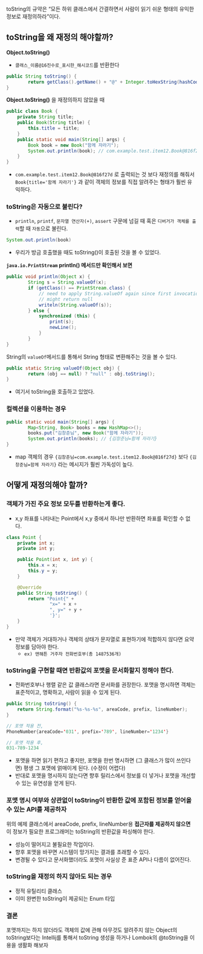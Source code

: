 toString의 규약은 “모든 하위 클래스에서 간결하면서 사람이 읽기 쉬운 형태의 유익한 정보로 재정의하라”이다.

## t**oString을 왜 재정의 해야할까?**

**Object.toString()**

- `클래스_이름@16진수로_표시한_해시코드`를 반환한다

```java
public String toString() {
		return getClass().getName() + "@" + Integer.toHexString(hashCode());
}
```

**Object.toString()** 을 재정의하지 않았을 때 

```java
public class Book {
    private String title;
    public Book(String title) {
        this.title = title;
    }
    public static void main(String[] args) {
        Book book = new Book("함께 자라기");
        System.out.println(book); // com.example.test.item12.Book@816f27d
    }
}
```

- `com.example.test.item12.Book@816f27d` 로 출력되는 것 보다 재정의를 해줘서 `Book{title='함께 자라기'}` 과 같이 객체의 정보를 직접 알려주는 형태가 훨씬 유익하다.

### toString은 자동으로 불린다?

- `println`, `printf`, `문자열 연산자(+)`, `assert` 구문에 넘길 때 혹은 `디버거가 객체를 출력`할 때 `자동`으로 불린다.

```java
System.out.println(book)
```

- 우리가 방금 호출했을 때도 toString()이 호출된 것을 볼 수 있었다.

**`java.io.PrintStream` println() 메서드만 확인해서 보면**

```java
public void println(Object x) {
        String s = String.valueOf(x);
        if (getClass() == PrintStream.class) {
            // need to apply String.valueOf again since first invocation
            // might return null
            writeln(String.valueOf(s));
        } else {
            synchronized (this) {
                print(s);
                newLine();
            }
        }
}
```

String의 `valueOf`메서드를 통해서 String 형태로 변환해주는 것을 볼 수 있다.

```java
public static String valueOf(Object obj) {
		return (obj == null) ? "null" : obj.toString();
}
```

- 여기서 toString을 호출하고 있었다.

### 컬렉션을 이용하는 경우

```java
public static void main(String[] args) {
		Map<String, Book> books = new HashMap<>();
		books.put("김창준님", new Book("함께 자라기"));
		System.out.println(books); // {김창준님=함께 자라기}
}
```

- map 객체의 경우 `{김창준님=com.example.test.item12.Book@816f27d}` 보다 `{김창준님=함께 자라기}` 라는 메시지가 훨씬 가독성이 높다.

## **어떻게 재정의해야 할까?**

### **객체가 가진 주요 정보 모두를 반환하는게 좋다.**

- x,y 좌표를 나타내는 Point에서 x,y 중에서 하나만 반환하면 좌표를 확인할 수 없다.

```java
class Point {
    private int x;
    private int y;

    public Point(int x, int y) {
        this.x = x;
        this.y = y;
    }

    @Override
    public String toString() {
        return "Point{" +
                "x=" + x +
                ", y=" + y +
                '}';
    }
}
```

- 만약 객체가 거대하거나 객체의 상태가 문자열로 표현하기에 적합하지 않다면 요약정보를 담아야 한다.
    - `ex) 맨해튼 거주자 전화번호부(총 1487536개)`

### **toString을 구현할 때면 반환값의 포맷을 문서화할지 정해야 한다.**

- 전화번호부나 행렬 같은 값 클래스라면 문서화를 권장한다. 포맷을 명시하면 객체는 표준적이고, 명확하고, 사람이 읽을 수 있게 된다.

```java
public String toString() {
    return String.format("%s-%s-%s", areaCode, prefix, lineNumber);
}
```

```java
// 포맷 적용 전,
PhoneNumber{areaCode='031', prefix='789', lineNumber='1234'}

// 포맷 적용 후,
031-789-1234
```

- 포맷을 하면 읽기 편하고 좋지만, 포맷을 한번 명시하면 (그 클래스가 많이 쓰인다면) 평생 그 포맷에 얽매이게 된다. (수정이 어렵다)
- 반대로 포맷을 명시하지 않는다면 향후 릴리스에서 정보를 더 넣거나 포맷을 개선할 수 있는 유연성을 얻게 된다.

### 포맷 명시 여부와 상관없이 toString이 반환한 값에 포함된 정보를 얻어올 수 있는 API를 제공하자

위의 예제 클래스에서 areaCode, prefix, lineNumber용 **접근자를 제공하지 않으면** 이 정보가 필요한 프로그래머는 toString의 반환값을 파싱해야 한다.

- 성능이 떨어지고 불필요한 작업이다.
- 향후 포맷을 바꾸면 시스템이 망가지는 결과를 초래할 수 있다.
- 변경될 수 있다고 문서화했더라도 포맷이 사실상 준 표준 API나 다름이 없어진다.

### **toString을 재정의 하지 않아도 되는 경우**

- 정적 유틸리티 클래스
- 이미 완변한 toString이 제공되는 Enum 타입

### **결론**

포맷까지는 하지 않더라도 객체의 값에 관해 아무것도 알려주지 않는 Object의 toString보다는 Intellij를 통해서 toString 생성을 하거나 Lombok의 @toString을 이용을 생활화 해보자
